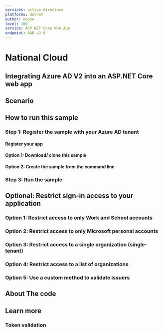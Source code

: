```yaml
---
services: active-directory
platforms: dotnet
author: negoe
level: 100
service: ASP.NET Core Web App
endpoint: AAD v2.0
---
```



# National Cloud

## Integrating Azure AD V2 into an ASP.NET Core web app



## Scenario


## How to run this sample



### Step 1: Register the sample with your Azure AD tenant


#### Register your app



#### Option 1: Download/ clone this sample


#### Option 2: Create the sample from the command line


### Step 3: Run the sample



## Optional: Restrict sign-in access to your application



### Option 1: Restrict access to only Work and School accounts



### Option 2: Restrict access to only Microsoft personal accounts


### Option 3: Restrict access to a single organization (single-tenant)



### Option 4: Restrict access to a list of organizations



### Option 5: Use a custom method to validate issuers



## About The code


## Learn more

### Token validation
